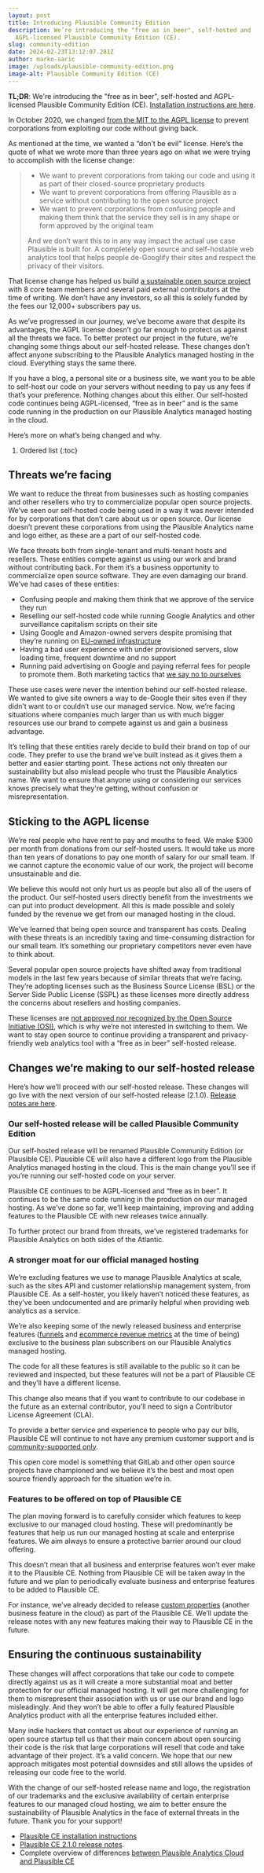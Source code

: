 ```yaml
---
layout: post
title: Introducing Plausible Community Edition
description: We’re introducing the "free as in beer", self-hosted and
  AGPL-licensed Plausible Community Edition (CE).
slug: community-edition
date: 2024-02-23T13:12:07.281Z
author: marko-saric
image: /uploads/plausible-community-edition.png
image-alt: Plausible Community Edition (CE)
---
```

**TL;DR**: We're introducing the "free as in beer", self-hosted and AGPL-licensed Plausible Community Edition (CE). [Installation instructions are here](https://github.com/plausible/community-edition/).

In October 2020, we changed [from the MIT to the AGPL license](https://plausible.io/blog/open-source-licenses) to prevent corporations from exploiting our code without giving back. 

As mentioned at the time, we wanted a “don’t be evil” license. Here’s the quote of what we wrote more than three years ago on what we were trying to accomplish with the license change:

> - We want to prevent corporations from taking our code and using it as part of their closed-source proprietary products
> - We want to prevent corporations from offering Plausible as a service without contributing to the open source project
> - We want to prevent corporations from confusing people and making them think that the service they sell is in any shape or form approved by the original team
>
> And we don’t want this to in any way impact the actual use case Plausible is built for. A completely open source and self-hostable web analytics tool that helps people de-Googlify their sites and respect the privacy of their visitors.

That license change has helped us build [a sustainable open source project](https://plausible.io/blog/open-source-saas) with 8 core team members and several paid external contributors at the time of writing. We don’t have any investors, so all this is solely funded by the fees our 12,000+ subscribers pay us.

As we’ve progressed in our journey, we’ve become aware that despite its advantages, the AGPL license doesn’t go far enough to protect us against all the threats we face. To better protect our project in the future, we’re changing some things about our self-hosted release. These changes don’t affect anyone subscribing to the Plausible Analytics managed hosting in the cloud. Everything stays the same there.

If you have a blog, a personal site or a business site, we want you to be able to self-host our code on your servers without needing to pay us any fees if that’s your preference. Nothing changes about this either. Our self-hosted code continues being AGPL-licensed, “free as in beer” and is the same code running in the production on our Plausible Analytics managed hosting in the cloud. 

Here’s more on what’s being changed and why.

1. Ordered list
{:toc}

## Threats we’re facing

We want to reduce the threat from businesses such as hosting companies and other resellers who try to commercialize popular open source projects. We’ve seen our self-hosted code being used in a way it was never intended for by corporations that don’t care about us or open source. Our license doesn’t prevent these corporations from using the Plausible Analytics name and logo either, as these are a part of our self-hosted code.

We face threats both from single-tenant and multi-tenant hosts and resellers. These entities compete against us using our work and brand without contributing back. For them it’s a business opportunity to commercialize open source software. They are even damaging our brand. We’ve had cases of these entities:

* Confusing people and making them think that we approve of the service they run
* Reselling our self-hosted code while running Google Analytics and other surveillance capitalism scripts on their site
* Using Google and Amazon-owned servers despite promising that they’re running on [EU-owned infrastructure](https://plausible.io/blog/google-analytics-illegal)
* Having a bad user experience with under provisioned servers, slow loading time, frequent downtime and no support 
* Running paid advertising on Google and paying referral fees for people to promote them. Both marketing tactics that [we say no to ourselves](https://plausible.io/blog/best-marketing-practices)

These use cases were never the intention behind our self-hosted release. We wanted to give site owners a way to de-Google their sites even if they didn’t want to or couldn’t use our managed service. Now, we’re facing situations where companies much larger than us with much bigger resources use our brand to compete against us and gain a business advantage.

It’s telling that these entities rarely decide to build their brand on top of our code. They prefer to use the brand we’ve built instead as it gives them a better and easier starting point. These actions not only threaten our sustainability but also mislead people who trust the Plausible Analytics name. We want to ensure that anyone using or considering our services knows precisely what they're getting, without confusion or misrepresentation.

## Sticking to the AGPL license 

We’re real people who have rent to pay and mouths to feed. We make $300 per month from donations from our self-hosted users. It would take us more than ten years of donations to pay one month of salary for our small team. If we cannot capture the economic value of our work, the project will become unsustainable and die.

We believe this would not only hurt us as people but also all of the users of the product. Our self-hosted users directly benefit from the investments we can put into product development. All this is made possible and solely funded by the revenue we get from our managed hosting in the cloud.

We’ve learned that being open source and transparent has costs. Dealing with these threats is an incredibly taxing and time-consuming distraction for our small team. It’s something our proprietary competitors never even have to think about.

Several popular open source projects have shifted away from traditional models in the last few years because of similar threats that we’re facing. They’re adopting licenses such as the Business Source License (BSL) or the Server Side Public License (SSPL) as these licenses more directly address the concerns about resellers and hosting companies.

These licenses are [not approved nor recognized by the Open Source Initiative (OSI)](https://opensource.org/licenses/), which is why we’re not interested in switching to them. We want to stay open source to continue providing a transparent and privacy-friendly web analytics tool with a “free as in beer” self-hosted release.

## Changes we’re making to our self-hosted release

Here’s how we’ll proceed with our self-hosted release. These changes will go live with the next version of our self-hosted release (2.1.0). [Release notes are here](https://github.com/plausible/analytics/releases/tag/v2.1.0-rc.0).

### Our self-hosted release will be called Plausible Community Edition

Our self-hosted release will be renamed Plausible Community Edition (or Plausible CE). Plausible CE will also have a different logo from the Plausible Analytics managed hosting in the cloud. This is the main change you’ll see if you’re running our self-hosted code on your server. 

Plausible CE continues to be AGPL-licensed and “free as in beer”. It continues to be the same code running in the production on our managed hosting. As we’ve done so far, we’ll keep maintaining, improving and adding features to the Plausible CE with new releases twice annually.

To further protect our brand from threats, we’ve registered trademarks for Plausible Analytics on both sides of the Atlantic. 

### A stronger moat for our official managed hosting

We’re excluding features we use to manage Plausible Analytics at scale, such as the sites API and customer relationship management system, from Plausible CE. As a self-hoster, you likely haven’t noticed these features, as they’ve been undocumented and are primarily helpful when providing web analytics as a service.

We’re also keeping some of the newly released business and enterprise features ([funnels](https://plausible.io/docs/funnel-analysis) and [ecommerce revenue metrics](https://plausible.io/docs/ecommerce-revenue-tracking) at the time of being) exclusive to the business plan subscribers on our Plausible Analytics managed hosting. 

The code for all these features is still available to the public so it can be reviewed and inspected, but these features will not be a part of Plausible CE and they’ll have a different license.

This change also means that if you want to contribute to our codebase in the future as an external contributor, you’ll need to sign a Contributor License Agreement (CLA). 

To provide a better service and experience to people who pay our bills, Plausible CE will continue to not have any premium customer support and is [community-supported only](https://plausible.io/blog/building-open-source).

This open core model is something that GitLab and other open source projects have championed and we believe it’s the best and most open source friendly approach for the situation we’re in.

### Features to be offered on top of Plausible CE

The plan moving forward is to carefully consider which features to keep exclusive to our managed cloud hosting. These will predominantly be features that help us run our managed hosting at scale and enterprise features. We aim always to ensure a protective barrier around our cloud offering.

This doesn’t mean that all business and enterprise features won’t ever make it to the Plausible CE. Nothing from Plausible CE will be taken away in the future and we plan to periodically evaluate business and enterprise features to be added to Plausible CE. 

For instance, we’ve already decided to release [custom properties](https://plausible.io/docs/custom-props/introduction) (another business feature in the cloud) as part of the Plausible CE. We’ll update the release notes with any new features making their way to Plausible CE in the future.

## Ensuring the continuous sustainability

These changes will affect corporations that take our code to compete directly against us as it will create a more substantial moat and better protection for our official managed hosting. It will get more challenging for them to misrepresent their association with us or use our brand and logo misleadingly. And they won’t be able to offer a fully featured Plausible Analytics product with all the enterprise features included either.

Many indie hackers that contact us about our experience of running an open source startup tell us that their main concern about open sourcing their code is the risk that large corporations will resell that code and take advantage of their project. It’s a valid concern. We hope that our new approach mitigates most potential downsides and still allows the upsides of releasing our code free to the world. 

With the change of our self-hosted release name and logo, the registration of our trademarks and the exclusive availability of certain enterprise features to our managed cloud hosting, we aim to better ensure the sustainability of Plausible Analytics in the face of external threats in the future. Thank you for your support!

* [Plausible CE installation instructions](https://github.com/plausible/community-edition/)
* [Plausible CE 2.1.0 release notes](https://github.com/plausible/analytics/releases/tag/v2.1.0-rc.0).
* Complete overview of differences [between Plausible Analytics Cloud and Plausible CE](https://plausible.io/self-hosted-web-analytics)
